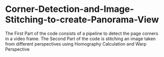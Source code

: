 # Corner-Detection-and-Image-Stitching-to-create-Panorama-View
The First Part of the code consists of a pipeline to detect the page corners in a video frame. The Second Part of the code is  stitching an image taken from different perspectives using Homography Calculation and Warp Perspective

